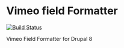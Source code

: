 Vimeo field Formatter
===========
[![Build Status](https://travis-ci.org/dmouse/vimeo_field.svg?branch=master)](https://travis-ci.org/dmouse/vimeo_field) 

Vimeo Field Formatter for Drupal 8
